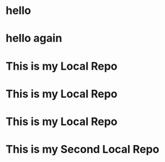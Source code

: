#   hello
# hello again

# This is my Local Repo
# This is my Local Repo

# This is my Local Repo
# This is my Second Local Repo
